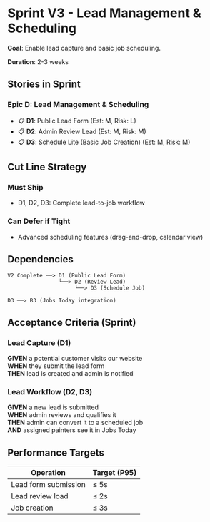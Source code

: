 # Sprint V3 - Lead Management & Scheduling

**Goal**: Enable lead capture and basic job scheduling.

**Duration**: 2-3 weeks

## Stories in Sprint

### Epic D: Lead Management & Scheduling
- 📋 **D1**: Public Lead Form (Est: M, Risk: L)
- 📋 **D2**: Admin Review Lead (Est: M, Risk: M)
- 📋 **D3**: Schedule Lite (Basic Job Creation) (Est: M, Risk: M)

## Cut Line Strategy

### Must Ship
- D1, D2, D3: Complete lead-to-job workflow

### Can Defer if Tight
- Advanced scheduling features (drag-and-drop, calendar view)

## Dependencies

```
V2 Complete ──> D1 (Public Lead Form)
                └──> D2 (Review Lead)
                     └──> D3 (Schedule Job)

D3 ──> B3 (Jobs Today integration)
```

## Acceptance Criteria (Sprint)

### Lead Capture (D1)
**GIVEN** a potential customer visits our website  
**WHEN** they submit the lead form  
**THEN** lead is created and admin is notified

### Lead Workflow (D2, D3)
**GIVEN** a new lead is submitted  
**WHEN** admin reviews and qualifies it  
**THEN** admin can convert it to a scheduled job  
**AND** assigned painters see it in Jobs Today

## Performance Targets

| Operation | Target (P95) |
|-----------|--------------|
| Lead form submission | ≤ 5s |
| Lead review load | ≤ 2s |
| Job creation | ≤ 3s |
